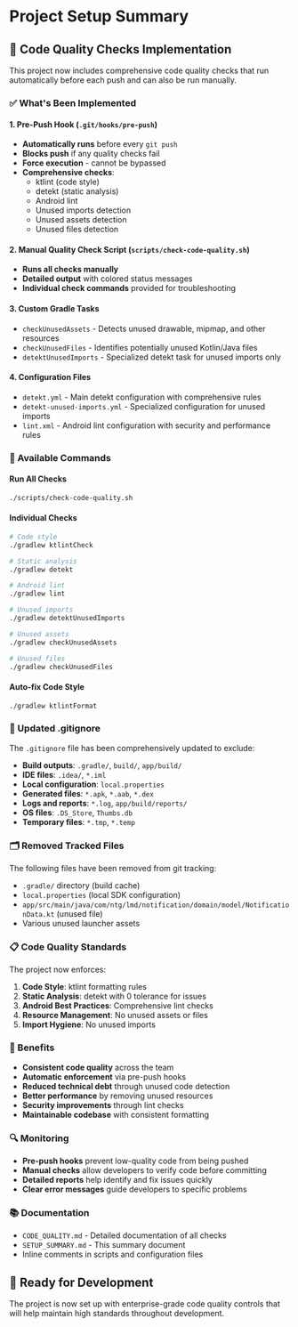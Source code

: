 # Project Setup Summary

## 🎯 Code Quality Checks Implementation

This project now includes comprehensive code quality checks that run automatically before each push and can also be run manually.

### ✅ What's Been Implemented

#### 1. Pre-Push Hook (`.git/hooks/pre-push`)
- **Automatically runs** before every `git push`
- **Blocks push** if any quality checks fail
- **Force execution** - cannot be bypassed
- **Comprehensive checks**:
  - ktlint (code style)
  - detekt (static analysis)
  - Android lint
  - Unused imports detection
  - Unused assets detection
  - Unused files detection

#### 2. Manual Quality Check Script (`scripts/check-code-quality.sh`)
- **Runs all checks manually**
- **Detailed output** with colored status messages
- **Individual check commands** provided for troubleshooting

#### 3. Custom Gradle Tasks
- `checkUnusedAssets` - Detects unused drawable, mipmap, and other resources
- `checkUnusedFiles` - Identifies potentially unused Kotlin/Java files
- `detektUnusedImports` - Specialized detekt task for unused imports only

#### 4. Configuration Files
- `detekt.yml` - Main detekt configuration with comprehensive rules
- `detekt-unused-imports.yml` - Specialized configuration for unused imports
- `lint.xml` - Android lint configuration with security and performance rules

### 🔧 Available Commands

#### Run All Checks
```bash
./scripts/check-code-quality.sh
```

#### Individual Checks
```bash
# Code style
./gradlew ktlintCheck

# Static analysis
./gradlew detekt

# Android lint
./gradlew lint

# Unused imports
./gradlew detektUnusedImports

# Unused assets
./gradlew checkUnusedAssets

# Unused files
./gradlew checkUnusedFiles
```

#### Auto-fix Code Style
```bash
./gradlew ktlintFormat
```

### 📁 Updated .gitignore

The `.gitignore` file has been comprehensively updated to exclude:

- **Build outputs**: `.gradle/`, `build/`, `app/build/`
- **IDE files**: `.idea/`, `*.iml`
- **Local configuration**: `local.properties`
- **Generated files**: `*.apk`, `*.aab`, `*.dex`
- **Logs and reports**: `*.log`, `app/build/reports/`
- **OS files**: `.DS_Store`, `Thumbs.db`
- **Temporary files**: `*.tmp`, `*.temp`

### 🗂️ Removed Tracked Files

The following files have been removed from git tracking:
- `.gradle/` directory (build cache)
- `local.properties` (local SDK configuration)
- `app/src/main/java/com/ntg/lmd/notification/domain/model/NotificationData.kt` (unused file)
- Various unused launcher assets

### 📋 Code Quality Standards

The project now enforces:

1. **Code Style**: ktlint formatting rules
2. **Static Analysis**: detekt with 0 tolerance for issues
3. **Android Best Practices**: Comprehensive lint checks
4. **Resource Management**: No unused assets or files
5. **Import Hygiene**: No unused imports

### 🚀 Benefits

- **Consistent code quality** across the team
- **Automatic enforcement** via pre-push hooks
- **Reduced technical debt** through unused code detection
- **Better performance** by removing unused resources
- **Security improvements** through lint checks
- **Maintainable codebase** with consistent formatting

### 🔍 Monitoring

- **Pre-push hooks** prevent low-quality code from being pushed
- **Manual checks** allow developers to verify code before committing
- **Detailed reports** help identify and fix issues quickly
- **Clear error messages** guide developers to specific problems

### 📚 Documentation

- `CODE_QUALITY.md` - Detailed documentation of all checks
- `SETUP_SUMMARY.md` - This summary document
- Inline comments in scripts and configuration files

## 🎉 Ready for Development

The project is now set up with enterprise-grade code quality controls that will help maintain high standards throughout development. 